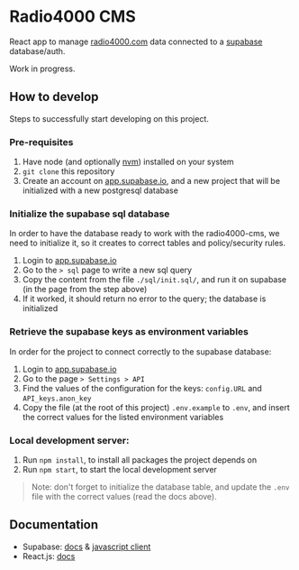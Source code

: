 # Radio4000 CMS

React app to manage [radio4000.com](https://radio4000.com) data connected to a [supabase](https://supabase.io/) database/auth.

Work in progress.

## How to develop

Steps to successfully start developing on this project.

### Pre-requisites

1. Have node (and optionally [nvm](https://github.com/nvm-sh/nvm)) installed on your system
2. `git clone` this repository
3. Create an account on [app.supabase.io](https://app.supabase.io),
   and a new project that will be initialized with a new postgresql database

### Initialize the supabase sql database

In order to have the database ready to work with the radio4000-cms, we
need to initialize it, so it creates to correct tables and policy/security rules.

1. Login to [app.supabase.io](https://app.supabase.io)
2. Go to the `> sql` page to write a new sql query
3. Copy the content from the file `./sql/init.sql/`, and run it on
   supabase (in the page from the step above)
4. If it worked, it should return no error to the query; the database is initialized

### Retrieve the supabase keys as environment variables

In order for the project to connect correctly to the supabase database:

1. Login to [app.supabase.io](https://app.supabase.io)
2. Go to the page `> Settings > API`
3. Find the values of the configuration for the keys: `config.URL` and `API_keys.anon_key`
4. Copy the file (at the root of this project) `.env.example` to
   `.env`, and insert the correct values for the listed environment
   variables

### Local development server:

1. Run `npm install`, to install all packages the project depends on
2. Run `npm start`, to start the local development server

> Note: don't forget to initialize the database table, and update the `.env` file with the correct values (read the docs above).

## Documentation

- Supabase: [docs](https://supabase.io/docs) & [javascript client](https://supabase.io/docs/reference/javascript/supabase-client)
- React.js: [docs](https://reactjs.org/docs/getting-started.html)
